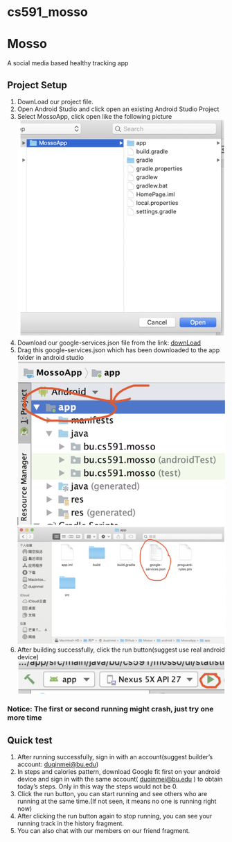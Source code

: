 # cs591_mosso
# Mosso
A social media based healthy tracking app
## Project Setup
1. DownLoad our project file. 
2. Open Android Studio and click open an existing Android Studio Project
3. Select MossoApp, click open like the following picture
![setup3](https://github.com/ZhuyuLICFC/Mosso/blob/master/android/MossoApp/ReadmePic/setup3.png)
4. Download our google-services.json file from the link: [downLoad](https://drive.google.com/file/d/1tjB2S6fWJta_bllzeqsN46hhzvpaY6aD/view?usp=sharing)
5. Drag this google-services.json which has been downloaded to the app folder in android studio
![setup5](https://github.com/ZhuyuLICFC/Mosso/blob/master/android/MossoApp/ReadmePic/setup5.png)
![setup5_2](https://github.com/ZhuyuLICFC/Mosso/blob/master/android/MossoApp/ReadmePic/setup5_2.png)
6. After building successfully, click the run button(suggest use real android device)
![setup6](https://github.com/ZhuyuLICFC/Mosso/blob/master/android/MossoApp/ReadmePic/setup6.png)

### Notice: The first or second running might crash, just try one more time

## Quick test
1. After running successfully, sign in with an account(suggest builder’s account: duqinmei@bu.edu)
2. In steps and calories pattern, download Google fit first on your android device and sign in with the same account( duqinmei@bu.edu ) to obtain today’s steps. Only in this way the steps would not be 0.
3. Click the run button, you can start running and see others who are running at the same time.(If not seen, it means no one is running right now)
4. After clicking the run button again to stop running, you can see your running track in the history fragment.
5. You can also chat with our members on our friend fragment.

